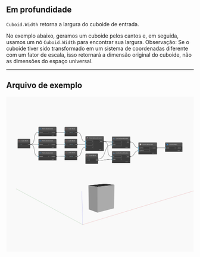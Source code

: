 ## Em profundidade
`Cuboid.Width` retorna a largura do cuboide de entrada.

No exemplo abaixo, geramos um cuboide pelos cantos e, em seguida, usamos um nó `Cuboid.Width` para encontrar sua largura. Observação: Se o cuboide tiver sido transformado em um sistema de coordenadas diferente com um fator de escala, isso retornará a dimensão original do cuboide, não as dimensões do espaço universal.

___
## Arquivo de exemplo

![Width](./Autodesk.DesignScript.Geometry.Cuboid.Width_img.jpg)

